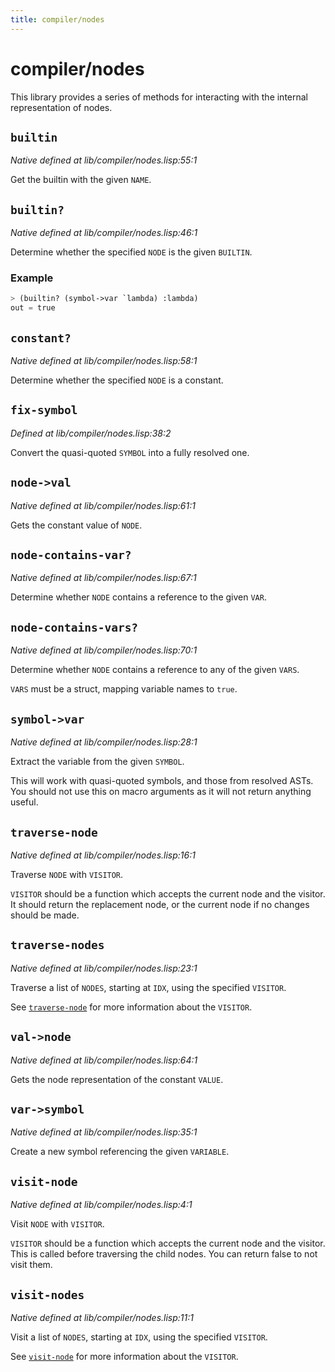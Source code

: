 ```yaml
---
title: compiler/nodes
---
```

# compiler/nodes
This library provides a series of methods for interacting with the
internal representation of nodes.

## `builtin`
*Native defined at lib/compiler/nodes.lisp:55:1*

Get the builtin with the given `NAME`.

## `builtin?`
*Native defined at lib/compiler/nodes.lisp:46:1*

Determine whether the specified `NODE` is the given `BUILTIN`.

### Example
```cl
> (builtin? (symbol->var `lambda) :lambda)
out = true
```

## `constant?`
*Native defined at lib/compiler/nodes.lisp:58:1*

Determine whether the specified `NODE` is a constant.

## `fix-symbol`
*Defined at lib/compiler/nodes.lisp:38:2*

Convert the quasi-quoted `SYMBOL` into a fully resolved one.

## `node->val`
*Native defined at lib/compiler/nodes.lisp:61:1*

Gets the constant value of `NODE`.

## `node-contains-var?`
*Native defined at lib/compiler/nodes.lisp:67:1*

Determine whether `NODE` contains a reference to the given `VAR`.

## `node-contains-vars?`
*Native defined at lib/compiler/nodes.lisp:70:1*

Determine whether `NODE` contains a reference to any of the given `VARS`.

`VARS` must be a struct, mapping variable names to `true`.

## `symbol->var`
*Native defined at lib/compiler/nodes.lisp:28:1*

Extract the variable from the given `SYMBOL`.

This will work with quasi-quoted symbols, and those from resolved
ASTs. You should not use this on macro arguments as it will not
return anything useful.

## `traverse-node`
*Native defined at lib/compiler/nodes.lisp:16:1*

Traverse `NODE` with `VISITOR`.

`VISITOR` should be a function which accepts the current node and the
visitor. It should return the replacement node, or the current node
if no changes should be made.

## `traverse-nodes`
*Native defined at lib/compiler/nodes.lisp:23:1*

Traverse a list of `NODES`, starting at `IDX`, using the specified `VISITOR`.

See [`traverse-node`](lib.compiler.nodes.md#traverse-node) for more information about the `VISITOR`.

## `val->node`
*Native defined at lib/compiler/nodes.lisp:64:1*

Gets the node representation of the constant `VALUE`.

## `var->symbol`
*Native defined at lib/compiler/nodes.lisp:35:1*

Create a new symbol referencing the given `VARIABLE`.

## `visit-node`
*Native defined at lib/compiler/nodes.lisp:4:1*

Visit `NODE` with `VISITOR`.

`VISITOR` should be a function which accepts the current node and the
visitor. This is called before traversing the child nodes. You can
return false to not visit them.

## `visit-nodes`
*Native defined at lib/compiler/nodes.lisp:11:1*

Visit a list of `NODES`, starting at `IDX`, using the specified `VISITOR`.

See [`visit-node`](lib.compiler.nodes.md#visit-node) for more information about the `VISITOR`.

